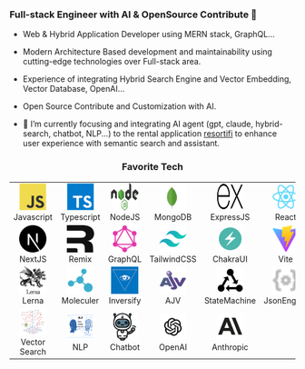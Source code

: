 ### Full-stack Engineer with AI & OpenSource Contribute 👋

- Web & Hybrid Application Developer using MERN stack, GraphQL...
- Modern Architecture Based development and maintainability using cutting-edge technologies over Full-stack area.
- Experience of integrating Hybrid Search Engine and Vector Embedding, Vector Database, OpenAI...
- Open Source Contribute and Customization with AI.

- 💖 I’m currently focusing and integrating AI agent (gpt, claude, hybrid-search, chatbot, NLP...) to the rental application [resortifi](https://resortifi.com/) to enhance user experience with semantic search and assistant.

<h3 align="center">Favorite Tech</h3>
<div align="center">
<table align="center">
  <tr>
    <td align="center" width="96">
      <a href="https://developer.mozilla.org/en-US/docs/Web/JavaScript">
        <img src="./img/javascript.svg" width="48" height="48" alt="JavaScript" />
      </a>
      <br>Javascript
    </td>
    <td align="center" width="96">
      <a href="https://www.typescriptlang.org/">
        <img src="./img/typescript.svg" width="48" height="48" alt="TypeScript" />
      </a>
      <br>Typescript
    </td> 
    <td align="center" width="96">
      <a href="https://nodejs.org/en">
        <img src="./img/nodejs.svg" width="48" height="48" alt="NodeJS" />
      </a>
      <br>NodeJS
    </td>
    <td align="center" width="96">
      <a href="https://www.mongodb.com/">
        <img src="./img/mongodb.svg" width="48" height="48" alt="MongoDB" />
      </a>
      <br>MongoDB
    </td>
    <td align="center" width="96">
      <a href="https://expressjs.com/">
        <img src="./img/expressjs.svg" width="48" height="48" alt="ExpressJS" />
      </a>
      <br>ExpressJS
    </td>
    <td align="center" width="96">
      <a href="https://react.dev/">
        <img src="./img/react.svg" width="48" height="48" alt="React" />
      </a>
      <br>React
    </td>
    <td align="center" width="96">
      <a href="https://redux.js.org/">
        <img src="./img/redux.svg" width="48" height="48" alt="Redux" />
      </a>
      <br>Redux
    </td>      
  </tr>
  <tr>
    <td align="center" width="96">
      <a href="https://nextjs.org/">
        <img src="./img/nextjs.svg" width="48" height="48" alt="NextJS" />
      </a>
      <br>NextJS
    </td>  
    <td align="center" width="96">
      <a href="https://remix.run/">
        <img src="./img/remix.svg" width="48" height="48" alt="Remix" />
      </a>
      <br>Remix
    </td>
    <td align="center" width="96">
      <a href="https://graphql.org/">
        <img src="./img/graphql.svg" width="48" height="48" alt="GraphQL" />
      </a>
      <br>GraphQL
    </td>    
    <td align="center" width="96">
      <a href="https://tailwindcss.com/">
        <img src="./img/tailwindcss.svg" width="48" height="48" alt="TailwindCSS" />
      </a>
      <br>TailwindCSS
    </td>
    <td align="center" width="96">
      <a href="https://v2.chakra-ui.com/">
        <img src="./img/chakra-ui.png" width="48" height="48" alt="ChakraUI" />
      </a>
      <br>ChakraUI
    </td>
    <td align="center" width="96">
      <a href="https://vitejs.dev/">
        <img src="./img/vite.svg" width="48" height="48" alt="ViteJS" />
      </a>
      <br>Vite
    </td>
    <td align="center" width="96">
      <a href="https://jestjs.io/">
        <img src="./img/jest.png" width="48" height="48" alt="Jest" />
      </a>
      <br>Jest
    </td>    
  </tr>
  <tr>
    <td align="center" width="96">
      <a href="https://lerna.js.org/">
        <img src="./img/lerna.svg" width="48" height="48" alt="LernaJS" />
      </a>
      <br>Lerna
    </td>
    <td align="center" width="96">
      <a href="https://moleculer.services/index.html">
        <img src="./img/moleculer.svg" width="48" height="48" alt="MoleculerJS" />
      </a>
      <br>Moleculer
    </td>    
    <td align="center" width="96">
      <a href="https://github.com/inversify/InversifyJS">
        <img src="./img/inversify.png" width="48" height="48" alt="InversifyJS" />
      </a>
      <br>Inversify
    </td>        
    <td align="center" width="96">
      <a href="https://ajv.js.org/">
        <img src="./img/ajv.svg" width="48" height="48" alt="AJV" />
      </a>
      <br>AJV
    </td>
    <td align="center" width="96">
      <a href="https://www.npmjs.com/package/xstate">
        <img src="./img/state-machine.svg" width="48" height="48" alt="State Machine" />
      </a>
      <br>StateMachine
    </td>
    <td align="center" width="96">
      <a href="https://www.npmjs.com/package/json-rules-engine">
        <img src="./img/json-engine.svg" width="48" height="48" alt="JsonEngine" />
      </a>
      <br>JsonEngine
    </td>
    <td align="center" width="96">
      <a href="https://www.npmjs.com/package/rrule">
        <img src="./img/rrule.svg" width="48" height="48" alt="RRule" />
      </a>
      <br>RRule
    </td>    
  </tr>
  <tr>
    <td align="center" width="96">
      <a href="https://www.mongodb.com/products/platform/atlas-vector-search">
        <img src="./img/vector-search.png" width="48" height="48" alt="Vector Search" />
      </a>
      <br>Vector Search
    </td>        
    <td align="center" width="96">
      <a href="https://github.com/axa-group/nlp.js">
        <img src="./img/nlp.png" width="48" height="48" alt="NLP" />
      </a>
      <br>NLP
    </td>
    <td align="center" width="96">
      <a href="https://github.com/FredrikOseberg/react-chatbot-kit">
        <img src="./img/chatbot.png" width="48" height="48" alt="Chatbot" />
      </a>
      <br>Chatbot
    </td>
    <td align="center" width="96">
      <a href="https://openai.com/">
        <img src="./img/openai.png" width="48" height="48" alt="OpenAI" />
      </a>
      <br>OpenAI
    </td>
    <td align="center" width="96">
      <a href="https://www.anthropic.com/">
        <img src="./img/anthropic.png" width="48" height="48" alt="Anthropic" />
      </a>
      <br>Anthropic
    </td>
  </tr>
</table>
</div>

<!--
Here are some ideas to get you started:

- 🔭 I’m currently working on ...
- 🌱 I’m currently learning ...
- 👯 I’m looking to collaborate on ...
- 🤔 I’m looking for help with ...
- 💬 Ask me about ...
- 📫 How to reach me: ...
- 😄 Pronouns: ...
- ⚡ Fun fact: ...
-->

